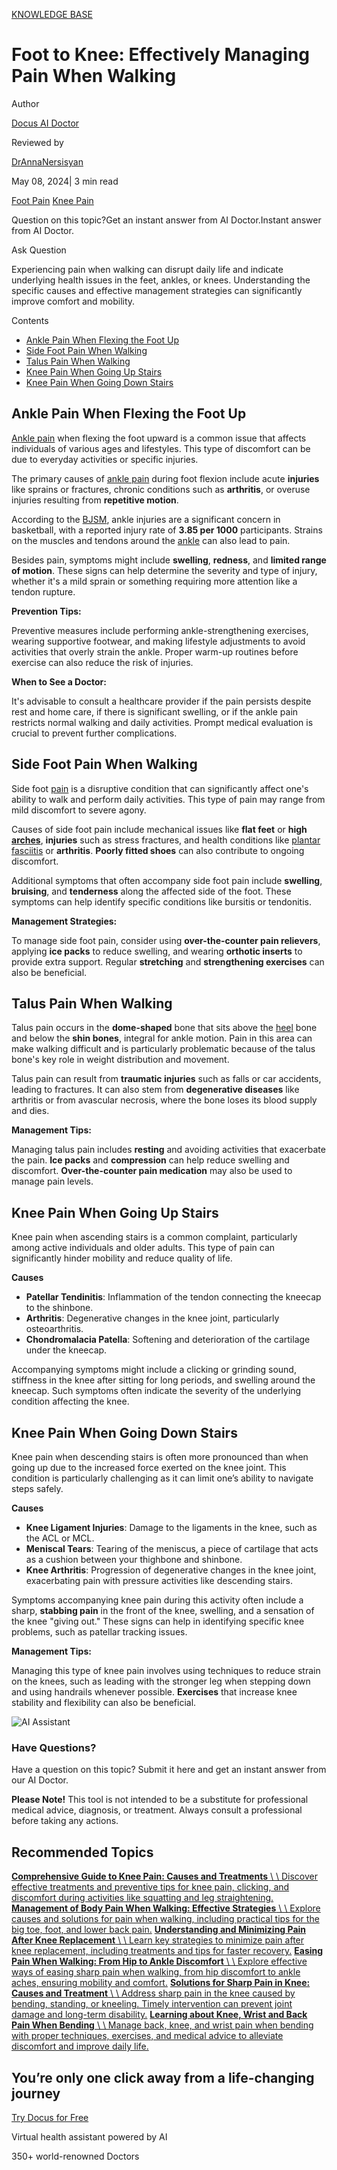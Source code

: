 [KNOWLEDGE BASE](https://docus.ai/knowledge-base)

# Foot to Knee: Effectively Managing Pain When Walking

Author

[Docus AI Doctor](https://docus.ai/ai-doctor)

Reviewed by

[DrAnnaNersisyan](https://docus.ai/author/dr-anna-nersisyan)

May 08, 2024\| 3 min read

[Foot Pain](https://docus.ai/tags/foot-pain) [Knee Pain](https://docus.ai/tags/knee-pain)

Question on this topic?Get an instant answer from AI Doctor.Instant answer from AI Doctor.

Ask Question

Experiencing pain when walking can disrupt daily life and indicate underlying health issues in the feet, ankles, or knees. Understanding the specific causes and effective management strategies can significantly improve comfort and mobility.

Contents

- [Ankle Pain When Flexing the Foot Up](https://docus.ai/knowledge-base/managing-pain-when-walking#ankle-pain-when-flexing-the-foot-up)
- [Side Foot Pain When Walking](https://docus.ai/knowledge-base/managing-pain-when-walking#side-foot-pain-when-walking)
- [Talus Pain When Walking](https://docus.ai/knowledge-base/managing-pain-when-walking#talus-pain-when-walking)
- [Knee Pain When Going Up Stairs](https://docus.ai/knowledge-base/managing-pain-when-walking#knee-pain-when-going-up-stairs)
- [Knee Pain When Going Down Stairs](https://docus.ai/knowledge-base/managing-pain-when-walking#knee-pain-when-going-down-stairs)

## Ankle Pain When Flexing the Foot Up

[Ankle pain](https://docus.ai/symptoms-guide/ankle-pain-without-injury-swelling) when flexing the foot upward is a common issue that affects individuals of various ages and lifestyles. This type of discomfort can be due to everyday activities or specific injuries.

The primary causes of [ankle pain](https://docus.ai/knowledge-base/types-of-ankle-pain) during foot flexion include acute **injuries** like sprains or fractures, chronic conditions such as **arthritis**, or overuse injuries resulting from **repetitive motion**.

According to the [BJSM](https://bjsm.bmj.com/content/35/2/103), ankle injuries are a significant concern in basketball, with a reported injury rate of **3.85 per 1000** participants. Strains on the muscles and tendons around the [ankle](https://docus.ai/knowledge-base/easing-pain-when-walking) can also lead to pain.

Besides pain, symptoms might include **swelling**, **redness**, and **limited range of motion**. These signs can help determine the severity and type of injury, whether it's a mild sprain or something requiring more attention like a tendon rupture.

**Prevention Tips:**

Preventive measures include performing ankle-strengthening exercises, wearing supportive footwear, and making lifestyle adjustments to avoid activities that overly strain the ankle. Proper warm-up routines before exercise can also reduce the risk of injuries.

**When to See a Doctor:**

It's advisable to consult a healthcare provider if the pain persists despite rest and home care, if there is significant swelling, or if the ankle pain restricts normal walking and daily activities. Prompt medical evaluation is crucial to prevent further complications.

## Side Foot Pain When Walking

Side foot [pain](https://docus.ai/knowledge-base/management-of-body-pain-when-walking) is a disruptive condition that can significantly affect one's ability to walk and perform daily activities. This type of pain may range from mild discomfort to severe agony.

Causes of side foot pain include mechanical issues like **flat feet** or **high [arches](https://docus.ai/symptoms-guide/foot-arch-cramps)**, **injuries** such as stress fractures, and health conditions like [plantar fasciitis](https://docus.ai/symptoms-guide/plantar-fasciitis-cant-walk) or **arthritis**. **Poorly fitted shoes** can also contribute to ongoing discomfort.

Additional symptoms that often accompany side foot pain include **swelling**, **bruising**, and **tenderness** along the affected side of the foot. These symptoms can help identify specific conditions like bursitis or tendonitis.

**Management Strategies:**

To manage side foot pain, consider using **over-the-counter pain relievers**, applying **ice packs** to reduce swelling, and wearing **orthotic inserts** to provide extra support. Regular **stretching** and **strengthening exercises** can also be beneficial.

## Talus Pain When Walking

Talus pain occurs in the **dome-shaped** bone that sits above the [heel](https://docus.ai/symptoms-guide/heel-pain-after-running) bone and below the **shin bones**, integral for ankle motion. Pain in this area can make walking difficult and is particularly problematic because of the talus bone's key role in weight distribution and movement.

Talus pain can result from **traumatic injuries** such as falls or car accidents, leading to fractures. It can also stem from **degenerative diseases** like arthritis or from avascular necrosis, where the bone loses its blood supply and dies.

**Management Tips:**

Managing talus pain includes **resting** and avoiding activities that exacerbate the pain. **Ice packs** and **compression** can help reduce swelling and discomfort. **Over-the-counter pain medication** may also be used to manage pain levels.

## Knee Pain When Going Up Stairs

Knee pain when ascending stairs is a common complaint, particularly among active individuals and older adults. This type of pain can significantly hinder mobility and reduce quality of life.

**Causes**

- **Patellar Tendinitis**: Inflammation of the tendon connecting the kneecap to the shinbone.
- **Arthritis**: Degenerative changes in the knee joint, particularly osteoarthritis.
- **Chondromalacia Patella**: Softening and deterioration of the cartilage under the kneecap.

Accompanying symptoms might include a clicking or grinding sound, stiffness in the knee after sitting for long periods, and swelling around the kneecap. Such symptoms often indicate the severity of the underlying condition affecting the knee.

## Knee Pain When Going Down Stairs

Knee pain when descending stairs is often more pronounced than when going up due to the increased force exerted on the knee joint. This condition is particularly challenging as it can limit one’s ability to navigate steps safely.

**Causes**

- **Knee Ligament Injuries**: Damage to the ligaments in the knee, such as the ACL or MCL.
- **Meniscal Tears**: Tearing of the meniscus, a piece of cartilage that acts as a cushion between your thighbone and shinbone.
- **Knee Arthritis**: Progression of degenerative changes in the knee joint, exacerbating pain with pressure activities like descending stairs.

Symptoms accompanying knee pain during this activity often include a sharp, **stabbing pain** in the front of the knee, swelling, and a sensation of the knee "giving out." These signs can help in identifying specific knee problems, such as patellar tracking issues.

**Management Tips:**

Managing this type of knee pain involves using techniques to reduce strain on the knees, such as leading with the stronger leg when stepping down and using handrails whenever possible. **Exercises** that increase knee stability and flexibility can also be beneficial.

![AI Assistant](https://docus.ai/images/small-assistant.png)

### Have Questions?

Have a question on this topic? Submit it here and get an instant answer from our AI Doctor.

**Please Note!** This tool is not intended to be a substitute for professional medical advice, diagnosis, or treatment. Always consult a professional before taking any actions.

## Recommended Topics

[**Comprehensive Guide to Knee Pain: Causes and Treatments** \\
\\
Discover effective treatments and preventive tips for knee pain, clicking, and discomfort during activities like squatting and leg straightening.](https://docus.ai/knowledge-base/comprehensive-guide-to-knee-pain-causes-and-treatments) [**Management of Body Pain When Walking: Effective Strategies** \\
\\
Explore causes and solutions for pain when walking, including practical tips for the big toe, foot, and lower back pain.](https://docus.ai/knowledge-base/management-of-body-pain-when-walking) [**Understanding and Minimizing Pain After Knee Replacement** \\
\\
Learn key strategies to minimize pain after knee replacement, including treatments and tips for faster recovery.](https://docus.ai/knowledge-base/minimizing-pain-after-knee-replacement) [**Easing Pain When Walking: From Hip to Ankle Discomfort** \\
\\
Explore effective ways of easing sharp pain when walking, from hip discomfort to ankle aches, ensuring mobility and comfort.](https://docus.ai/knowledge-base/easing-pain-when-walking) [**Solutions for Sharp Pain in Knee: Causes and Treatment** \\
\\
Address sharp pain in the knee caused by bending, standing, or kneeling. Timely intervention can prevent joint damage and long-term disability.](https://docus.ai/knowledge-base/solutions-for-sharp-pain-in-knee) [**Learning about Knee, Wrist and Back Pain When Bending** \\
\\
Manage back, knee, and wrist pain when bending with proper techniques, exercises, and medical advice to alleviate discomfort and improve daily life.](https://docus.ai/knowledge-base/knee-wrist-and-back-pain-when-bending)

## You’re only one click away from a life-changing journey

[Try Docus for Free](https://my.docus.ai/auth/signup)

Virtual health assistant powered by AI

350+ world-renowned Doctors